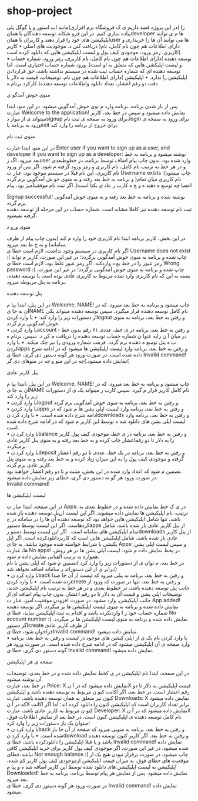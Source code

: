 # shop-project
در این پروژه قصد داریم ی ک فروشگاه نرم افزاری)مانند اپ استور و یا گوگل پلی( را پیاده سازی کنیم. در این فرو شکاه، توسعه دهندگان یا همانdeveloper  ها م ی توانند اپلیکیشن های خود را قرار دهند و کاربران یا همانuser  ها می توانند آن ها را خریداری و دریافت کنن د. 
       موجودیت های اصلی 
•	کاربر )دارای اطلاعات هم چون نام کامل، نام کاربری، رمز ورود، موجودی کیف پول و لیست اپلیکیشن هایی که دانلود کرده است(  
•	توسعه دهنده )دارای اطلاعات هم چون نام کامل، نام کاربری، رمز ورود، شماره حساب و لیست اپلیکشن هایی که متعلق به او است(. ورود شماره حساب اختیاری است، اما توسعه دهنده ای که شماره حساب ثبت شده در سیستم نداشته باشد، حق قراردادن اپلیکیشن را ندارد. 
•	اپلیکیشن )دارای اطلاعات هم چون نام، توضیحات، قیمت به دلار با دقت دو رقم اعشار، تعداد دانلود واطلاعات توسعه دهنده(     کارکرد برنام ه 
 
منوی خوش آمدگو ی  
 
پس از باز شدن برنامه، برنامه وارد م نوی خوش آمدگویی میشود. در این منو، ابتدا عبارت 
Welcome to the application! 
نمایش داده میشود و سپس در خط بعد، کاربر میتواند ی از موار دsignup  برای ورود به صفحه ی ثبت نام،login  برای ورود به صفحه ی ورود به برنامه یاexit  برای خروج از برنامه را وارد کند. 
 
 
 
 
منوی ثبت نام 
 
در این منو، ابتدا عبارت 
Enter user if you want to sign up as a user, and developer if you want to sign up as a developer: 
نوشته  میشود و برنامه به خط بعد میرود. اگ رuser  وارد شده بود، بدون چاپ پیام اضاف توسط برنامه، در خطوطبعدی و در هر خط به ترتیب نام کامل، نام کاربری و رمز ورود گرفته م شود. 
اگر پس از ورود نام کاربری، این نام قبلا در سیستم موجود بود، عبار ت 
 Username exists :(چاپ میشود و برنامه به خط بعد رفته و به منوی خو ش آمدگویی برم گردد )نام کاربری میان تمام اعضا  چه توسع ه دهند ه و چ ه کارب ر عاد ی یکتا است(. اگر ثبت نام موفقیتآمیز بود، پیام 
 
Signup successful! 
نوشته شده و برنامه به خط بعد رفته و به منوی خوش آمدگویی برم گردد.  
ثبت نام توسعه دهنده نیز کاملا مشابه است .شماره حساب در این مرحله از توسعه دهنده گرفته نمیشود.  
 
 
منوی ورو د 
 
در این بخش، کاربر برنامه ابتدا نام کاربری خود را وارد م کند )بدون چاپ پیام از طرف سامانه( و به خ ط بعد میرود.  
اگر نام کاربری در سیستم وجود نداشت، لازم است خطا ی 
Username does not exist :( 
چاپ شده و برنامه به منوی خوش آمدگویی برگردد؛ در غیر این صورت، کاربر م تواند رمز عبور را در خط بع د  واردکند. اگر رمز عبور غلط بود، لازم است خطا ی 
Wrong password :( 
چاپ شده و برنامه به منوی خوش آمدگویی برگردد؛ در غیر این صورت، بسته به این که نام کاربری وارد شده  مربوط به کاربری عادی بوده است یا توسعه دهنده، برنامه به پنل مربوطه میرود.  
 
پنل توسعه دهنده 
 
در این پنل، ابتدا پیا م 
Welcome, NAME! 
چاپ میشود و برنامه به خط بعد میرود، که در آن به جا یNAME  نام کامل توسعه دهنده قرار میگیرد. سپس  توسعه دهنده میتواند یکی از دستورات زیر را وارد کند: 
•	با وارد کردنlogout  و رفتن به خط بعد، برنامه به منوی خوش آمدگویی برم گردد.  
•	با وارد کردنaccount  و رفتن به خط بعد، برنامه در ی خط، عددی ۶١ رقم بدون خط ‐ در میان آ ن رابه عنوا ن شماره حساب توسعه دهنده را دریافت م کن د. سپس، برنام ه ب ه پنل توسع ه دهنده برم گردد. فرمت شماره ورودی را نیز چک میکند. 
•	با وارد کردنapps  و رفتن به خط بعد، برنامه وارد لیست اپلیکیشن ها میشود که در ادامه شرح داده شده است. 
در صورت ورود هر گونه دستور دی گری، خطا ی 
Invalid command! 
نمایش داده میشود.)چه در این منو و چه در منوهای دی گر( 
 
پنل کاربر عادی  
 
در این پنل ،ابتدا پیا م 
Welcome, NAME! 
چاپ میشود و برنامه به خط بعد میرود، که در آن به جا یNAME  نام کامل کاربر قرار م گیرد. سپس کارب ر میتواند یک ی از دستورات زیر را وارد کند:  
•	با وارد کردنlogout  و رفتن به خط بعد، برنامه به منوی خوش آمدگویی برم گردد.  
•	با وارد کردنapps  و رفتن به خط بعد، برنامه وارد لیست اپلی یشن ها م شود که در ادامه  شرح داده شده است. 
•	با وارد کرد نdownloads  و رفتن به خط بعد، برنامه وارد لیست اپلی یشن های دانلود شد ه  توسط این کاربر م شود که در ادامه شرح داده شده است.  
•	با وارد کرد نbalance  و رفتن به خط بعد، برنامه در ی خط، موجودی کیف پول کاربر را به دلار  تا دو رقماعشار چاپ کرده و به خط بعد رفته و به منوی پنل کاربر عادی برمیگردد.  
•	با وارد کرد نdeposit  و رفتن به خط بعد، برنامه در  یک خط، عددی تا دو رقم اعشار گرفته و  موجودی کیف پول را به این میزان زیاد کرده و به خط بعد رفته و به منوی پنل کاربر عادی برم گردد.  
تضمین م شود که اعداد وارد شده در این بخش، مثبت و تا دو رقم اعشار خواهند بود.  
در صورت ورود هر گو نه دستور دی گری، خطای زیر نمایش داده میشود.  
Invalid command! 
 
 
لیست اپلیکیشن ها  
 
در این صفحه، ابتدا عبار ت 
Apps: 
در ی ک خط نمایش داده شده و در خطوط بعدی به ترتیب، نام اپلیکیشن ها نمایش داده میشوند. اگر این لیست  ازپنل توسعه دهنده باز شده باشد، تنها شامل اپلیکیشن هایی خواهد بود که توسعه دهنده آن ها را در سامانه در ج  کردهاست. اگر این لیست توسط دستورapps  از پنل کاربر عادی باز شده باشد، شامل تمام اپلیکیشن های سامانه است . 
اگر این لیست توسط دستو رdownloads  از پنل کاربر عادی باز شده باشد، شامل اپلیکیشن هایی است که  کاربردانلودکرده است. اگر اپل یکیشن با شرایط خواسته شده موجود نباشد، به جا ی 
Apps: 
و سپس لیست اپلی یشن ها، عبارت 
No apps! 
در  یخط نمایش داده م شود. لیست اپلی یشن ها در هر روش، همواره به ترتیب الفبایی نمایش داده م شود.  
در خط بعد، م توان ی از دستورات زیر را وارد کرد )تضمین م شود که اپلی یشن با نام برابر ی از این دستوراتد ر  سامانه اضافه نخواهد شد(:  
•	با وارد کرد نback  و رفتن به خط بعد، برنامه به پنلی میرود که لیست از آن جا صدا زده شده است. 
•	با وارد کردنcreate  و رفتن به خط بعد، تنها در صورت که ورود از جانب پنل توسعه دهنده باشد، در خطوط بعدی و در هر خط به ترتیب نام اپلیکیشن جدید، توضیحات اپلی یشن و قیمت آن به دلار تا دو رقم اعشار، 
بدون چاپ پیام اضافه ای از جانب اپلیکیشن، وارد مشود. در صورت افزودن موفقیت آمیز، عبار ت  App added!
نمایش داده شده و برنامه به منوی لیست اپلیکیشن ها بر میگردد. اگر توسعه دهنده شماره حساب خود ر ا  واردنکرده باشد و اقدام به ثبت اپلیکیشن نماید، خطا ی 
No account number :( 
نمایش داده شده و برنامه به منوی لیست اپلیکیشن ها بر میگردد.  اگر دستورcreate  از طرف کاربر عادی  
 فراخوان  شود، خطا یInvalid command! 
نمایش داده میشود.  
•	با وارد کردن نام یک ی از اپلی کیشن های موجود در لیست و رفتن به خط بعد، برنامه وارد صفحه ی آن  اپلیکیشن میشود که در ادامه شرح داده شده است. 
در صورت ورود هر گونه دستور دی گری، خطا ی 
Invalid command! 
نمایش داده میشود.  
 
 
 
 
 
 
 
صفحه ی هر اپلیکیشن 
 
در این صفحه، ابتدا نام اپلیکیشن در  ی کخط نمایش داده شده و در خط بعدی، توضیحات آن نوشته میشود.  
در خط بعد، عبارت 
Price: X 
نمایش داده میشود که در آ نX  قیمت اپلیکیشن به دلار تا دو رقم اعشار است. در خط بعد، اگر اکانت کنو ن  مربوط به توسعه دهنده باشد و اپلیکیشن کنون نیز متعلق به همان توسعه دهنده باشد، عبارت 
Downloads: X 
نمایش داده میشود که در آ نX  برابر تعداد کاربران است که اپلیکیشن کنون را دانلود کرده اند؛ اما اگر اکانت  کنو ن مربوط به کاربر عادی باشد، عبارت 
Developer: X 
نمایش داده میشود که در آ نX  نام کامل توسعه دهنده ی اپلیکیشن کنون است. 
در خط بعد از نمایش اطلاعات فوق، میتوان یک یاز دستورات زیر را وارد کرد:  
•	با وارد کرد نback  و رفتن به خط بعد، برنامه به منویی  میرود که صفحه از آن جا باز شده است. 
•	با وارد کرد نdownload  و رفتن به خط بعد، اگر کاربر کنون توسعه دهنده باشد و یا قبلا اپلیکیشن را دانلودکرده باشد، خطا ی 
Invalid command! 
نمایش داده شده  میشود. در غیر این صورت، اگر موجودی کیف پول کاربر برای خرید اپلیکیشن کافی نباشد،خطای  Not enough balance :(
چاپ میشود. در صورت برقرار نبودن هیچ یک از موقعیت های خطای فوق، به میزان قیمت اپلیکیشن ازموجودی  کیف پول کاربر کم شده، اپلیکیشن به لیست اپلیکیشن های دانلود شده توسط این کاربر اضافه شد ه و پیا م 
Downloaded! 
نمایش داده میشود. پس از نمایش هر پیام توسط برنامه، برنامه به خط بعد میرود.  
در صورت ورود هر گونه دستور دی گری، خطا ی 
Invalid command! 
نمایش داده میشود.  
